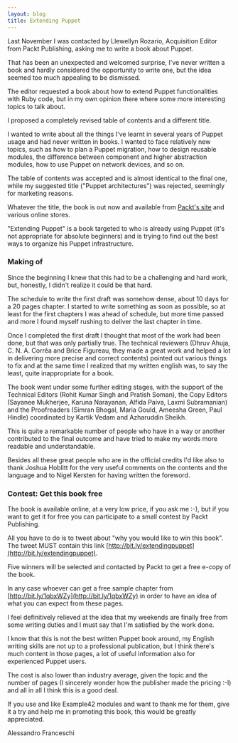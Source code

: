 ```yaml
---
layout: blog
title: Extending Puppet
---
```


Last November I was contacted by Llewellyn Rozario, Acquisition Editor from Packt Publishing, asking me to write a book about Puppet.

That has been an unexpected and welcomed surprise, I've never written a book and hardly considered the opportunity to write one, but the idea seemed too much appealing to be dismissed.

The editor requested a book about how to extend Puppet functionalities with Ruby code, but in my own opinion there where some more interesting topics to talk about.

I proposed a completely revised table of contents and a different title.

I wanted to write about all the things I've learnt in several years of Puppet usage and had never written in books. I wanted to face relatively new topics, such as how to plan a Puppet migration, how to design reusable modules, the difference between component and higher abstraction modules,  how to use Puppet on network devices, and so on.

The table of contents was accepted and is almost identical to the final one, while my suggested title ("Puppet architectures") was rejected, seemingly for marketing reasons.

Whatever the title, the book is out now and available from [Packt's site](http://bit.ly/extendingpuppet) and various online stores.

"Extending Puppet" is a book targeted to who is already using Puppet (it's not appropriate for absolute beginners) and is trying to find out the best ways to organize his Puppet infrastructure.

### Making of

Since the beginning I knew that this had to be a challenging and hard work, but, honestly, I didn't realize it could be that hard.

The schedule to write the first draft was somehow dense, about 10 days for a 20 pages chapter. I started to write something as soon as possible, so at least for the first chapters I was ahead of schedule, but more time passed and more I found myself rushing to deliver the last chapter in time.

Once I completed the first draft I thought that most of the work had been done, but that was only partially true. The technical reviewers (Dhruv Ahuja, C. N. A. Corrêa and Brice Figureau, they made a great work and helped a lot in delivering more precise and correct contents) pointed out various things to fix and at the same time I realized that my written english was, to say the least, quite inappropriate for a book.

The book went under some further editing stages, with the support of the Technical Editors (Rohit Kumar Singh and Pratish Soman), the Copy Editors (Sayanee Mukherjee, Karuna Narayanan, Alfida Paiva, Laxmi Subramanian) and the Proofreaders (Simran Bhogal, Maria Gould, Ameesha Green, Paul Hindle) coordinated by Kartik Vedam and Azharuddin Sheikh.

This is quite a remarkable number of people who have in a way or another contributed to the final outcome and have tried to make my words more readable and understandable.

Besides all these great people who are in the official credits I'd like also to thank Joshua Hoblitt for the very useful comments on the contents and the language and to Nigel Kersten for having written the foreword.

### Contest: Get this book free

The book is available online, at a very low price, if you ask me :-),  but if you want to get it for free you can participate to a small contest by Packt Publishing.

All you have to do is to tweet about "why you would like to win this book". The tweet MUST contain this link [http://bit.ly/extendingpuppet](http://bit.ly/extendingpuppet).

Five winners will be selected and contacted by Packt to get a free e-copy of the book.

In any case whoever can get a free sample chapter from [http://bit.ly/1qbxWZy](http://bit.ly/1qbxWZy) in order to have an idea of what you can expect from these pages.



I feel definitively relieved at the idea that my weekends are finally free from some writing duties and I must say that I'm satisfied by the work done.

I know that this is not the best written Puppet book around, my English writing skills are not up to a professional publication, but I think there's much content in those pages, a lot of useful information also for experienced Puppet users.

The cost is also lower than industry average, given the topic and the number of pages (I sincerely wonder how the publisher made the pricing :-I) and all in all I think this is a good deal.

If you use and like Example42 modules and want to thank me for them, give it a try and help me in promoting this book, this would be greatly appreciated.

Alessandro Franceschi